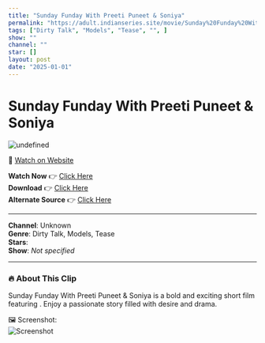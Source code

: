 ```yaml
---
title: "Sunday Funday With Preeti Puneet & Soniya"
permalink: "https://adult.indianseries.site/movie/Sunday%20Funday%20With%20Preeti%20Puneet%20%26%20Soniya"
tags: ["Dirty Talk", "Models", "Tease", "", ]
show: ""
channel: ""
star: []
layout: post
date: "2025-01-01"
---
```


# Sunday Funday With Preeti Puneet & Soniya

![undefined](https://desisins.com/wp-content/uploads/2024/09/preeti-puneet-soniya.jpg)

🔗 [Watch on Website](https://adult.indianseries.site/movie/Sunday%20Funday%20With%20Preeti%20Puneet%20%26%20Soniya)

**Watch Now** 👉 [Click Here](https://adult.indianseries.site/movie/Sunday%20Funday%20With%20Preeti%20Puneet%20%26%20Soniya)  
**Download** 👉 [Click Here](https://adult.indianseries.site/movie/Sunday%20Funday%20With%20Preeti%20Puneet%20%26%20Soniya)  
**Alternate Source** 👉 [Click Here](https://adult.indianseries.site/movie/Sunday%20Funday%20With%20Preeti%20Puneet%20%26%20Soniya)

---

**Channel**: Unknown  
**Genre**: Dirty Talk, Models, Tease  
**Stars**:   
**Show**: *Not specified*

---

### 🔥 About This Clip

Sunday Funday With Preeti Puneet & Soniya is a bold and exciting short film featuring . Enjoy a passionate story filled with desire and drama.
 
🖼️ Screenshot:  
![Screenshot](https://desisins.com/wp-content/uploads/2024/09/preeti-puneet-soniya.jpg)
